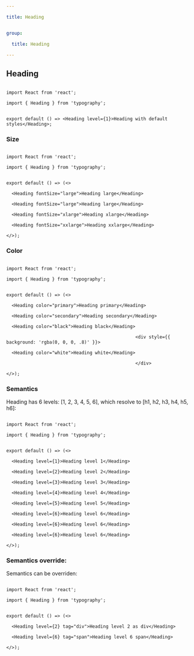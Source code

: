 ---
title: Heading

group:
  title: Heading
---

## Heading

```tsx
import React from 'react';
import { Heading } from 'typography';

export default () => <Heading level={1}>Heading with default styles</Heading>;
```

### Size

```tsx
import React from 'react';
import { Heading } from 'typography';

export default () => (<>
  <Heading fontSize="large">Heading large</Heading>
  <Heading fontSize="large">Heading large</Heading>
  <Heading fontSize="xlarge">Heading xlarge</Heading>
  <Heading fontSize="xxlarge">Heading xxlarge</Heading>
</>);
```

### Color

```tsx
import React from 'react';
import { Heading } from 'typography';

export default () => (<>
  <Heading color="primary">Heading primary</Heading>
  <Heading color="secondary">Heading secondary</Heading>
  <Heading color="black">Heading black</Heading>
                                                <div style={{ background: 'rgba(0, 0, 0, .8)' }}>
  <Heading color="white">Heading white</Heading>
                                                </div>
</>);
```

### Semantics
Heading has 6 levels: [1, 2, 3, 4, 5, 6], which resolve to [h1, h2, h3, h4, h5, h6]:

```tsx
import React from 'react';
import { Heading } from 'typography';

export default () => (<>
  <Heading level={1}>Heading level 1</Heading>
  <Heading level={2}>Heading level 2</Heading>
  <Heading level={3}>Heading level 3</Heading>
  <Heading level={4}>Heading level 4</Heading>
  <Heading level={5}>Heading level 5</Heading>
  <Heading level={6}>Heading level 6</Heading>
  <Heading level={6}>Heading level 6</Heading>
  <Heading level={6}>Heading level 6</Heading>
</>);
```

### Semantics override:
Semantics can be overriden:

```tsx
import React from 'react';
import { Heading } from 'typography';

export default () => (<>
  <Heading level={2} tag="div">Heading level 2 as div</Heading>
  <Heading level={6} tag="span">Heading level 6 span</Heading>
</>);
```
